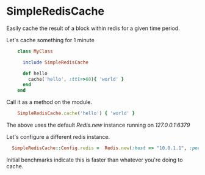 SimpleRedisCache
================

Easily cache the result of a block within redis for a given time period.

Let's cache something for 1 minute

```ruby
    class MyClass

      include SimpleRedisCache

      def hello
        cache('hello', :ttl=>60){ 'world' }
      end
    end
```

Call it as a method on the module.

```ruby
    SimpleRedisCache.cache('hello') { 'world' }
```

The above uses the default _Redis.new_ instance running on _127.0.0.1:6379_

Let's configure a different redis instance.

```ruby
  SimpleRedisCache::Config.redis =  Redis.new(:host => "10.0.1.1", :port => 6380)
```

Initial benchmarks indicate this is faster than whatever you're doing to cache.

